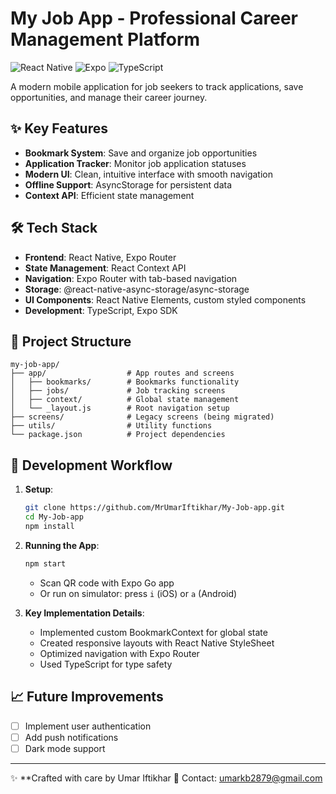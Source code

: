 # My Job App - Professional Career Management Platform

![React Native](https://img.shields.io/badge/react_native-%2320232a.svg?style=for-the-badge&logo=react&logoColor=%2361DAFB)
![Expo](https://img.shields.io/badge/expo-1C1E24?style=for-the-badge&logo=expo&logoColor=#D04A37)
![TypeScript](https://img.shields.io/badge/typescript-%23007ACC.svg?style=for-the-badge&logo=typescript&logoColor=white)

A modern mobile application for job seekers to track applications, save opportunities, and manage their career journey.

## ✨ Key Features
- **Bookmark System**: Save and organize job opportunities
- **Application Tracker**: Monitor job application statuses
- **Modern UI**: Clean, intuitive interface with smooth navigation
- **Offline Support**: AsyncStorage for persistent data
- **Context API**: Efficient state management

## 🛠 Tech Stack
- **Frontend**: React Native, Expo Router
- **State Management**: React Context API
- **Navigation**: Expo Router with tab-based navigation
- **Storage**: @react-native-async-storage/async-storage
- **UI Components**: React Native Elements, custom styled components
- **Development**: TypeScript, Expo SDK

## 🚀 Project Structure
```
my-job-app/
├── app/                  # App routes and screens
│   ├── bookmarks/        # Bookmarks functionality
│   ├── jobs/             # Job tracking screens
│   ├── context/          # Global state management
│   └── _layout.js        # Root navigation setup
├── screens/              # Legacy screens (being migrated)
├── utils/                # Utility functions
└── package.json          # Project dependencies
```

## 🔧 Development Workflow
1. **Setup**:
   ```bash
   git clone https://github.com/MrUmarIftikhar/My-Job-app.git
   cd My-Job-app
   npm install
   ```

2. **Running the App**:
   ```bash
   npm start
   ```
   - Scan QR code with Expo Go app
   - Or run on simulator: press `i` (iOS) or `a` (Android)

3. **Key Implementation Details**:
   - Implemented custom BookmarkContext for global state
   - Created responsive layouts with React Native StyleSheet
   - Optimized navigation with Expo Router
   - Used TypeScript for type safety

## 📈 Future Improvements
- [ ] Implement user authentication
- [ ] Add push notifications
- [ ] Dark mode support

---
✨ **Crafted with care by Umar Iftikhar
📧 Contact: umarkb2879@gmail.com
